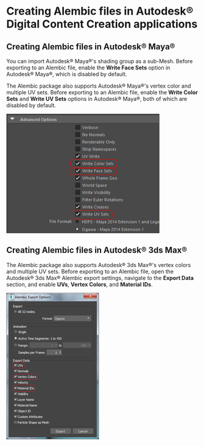 # Creating Alembic files in Autodesk® Digital Content Creation applications



## Creating Alembic files in Autodesk® Maya®

You can import Autodesk® Maya®'s shading group as a sub-Mesh. Before exporting to an Alembic file, enable the **Write Face Sets** option in Autodesk® Maya®, which is disabled by default.

The Alembic package also supports Autodesk® Maya®'s vertex color and multiple UV sets. Before exporting to an Alembic file, enable the **Write Color Sets** and **Write UV Sets** options in Autodesk® Maya®, both of which are disabled by default.

![Autodesk® Maya® Alembic](images/abc_maya_options.png)



## Creating Alembic files in Autodesk® 3ds Max®

The Alembic package also supports Autodesk® 3ds Max®'s vertex colors and multiple UV sets. Before exporting to an Alembic file, open the Autodesk® 3ds Max® Alembic export settings, navigate to the **Export Data** section, and enable **UVs**, **Vertex Colors**, and **Material IDs**. 


![Autodesk® 3ds Max® Alembic](images/abc_max_options.png)



